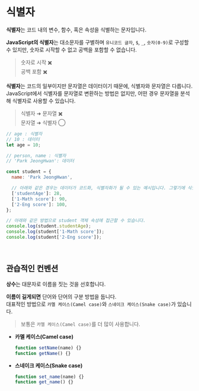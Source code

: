 # 식별자

**식별자**는 코드 내의 변수, 함수, 혹은 속성을 식별하는 문자입니다.

**JavaScript의 식별자**는 대소문자를 구별하며 `유니코드 글자`, `$`, `_`, `숫자(0-9)`로 구성할 수 있지만, 숫자로 시작할 수 없고 공백을 포함할 수 없습니다.

> 숫자로 시작 ✖️  
> 공백 포함 ✖️

**식별자**는 코드의 일부이지만 문자열은 데이터이기 때문에, 식별자와 문자열은 다릅니다.  
JavaScript에서 식별자를 문자열로 변환하는 방법은 없지만, 어떤 경우 문자열을 분석해 식별자로 사용할 수 있습니다.

> 식별자 ➜ 문자열 ✖️  
> 문자열 ➜ 식별자 ◯

```javascript
// age : 식별자
// 10 : 데이터
let age = 10;
```

```javascript
// person, name : 식별자
// 'Park JeongHwan': 데이터

const student = {
  name: 'Park JeongHwan',

  // 아래와 같은 경우는 데이터가 코드화, 식별자화가 될 수 있는 예시입니다. 그렇기에 식별자 규칙을 따르지 않아 숫자로 시작하거나 공백을 포함할 수 있습니다.
  ['studentAge']: 28,
  ['1-Math score']: 90,
  ['2-Eng score']: 100,
};

// 아래와 같은 방법으로 student 객체 속성에 접근할 수 있습니다.
console.log(student.studentAge);
console.log(student['1-Math score']);
console.log(student['2-Eng score']);
```

<br />

## 관습적인 컨벤션

**상수**는 대문자로 이름을 짓는 것을 선호합니다.

**이름이 길게되면** 단어와 단어의 구분 방법을 둡니다.  
대표적인 방법으로 `카멜 케이스(Camel case)`와 `스네이크 케이스(Snake case)`가 있습니다.

> 보통은 `카멜 케이스(Camel case)`를 더 많이 사용합니다.

- **카멜 케이스(Camel case)**

  ```javascript
  function setName(name) {}
  function getName() {}
  ```

- **스네이크 케이스(Snake case)**

  ```javascript
  function set_name(name) {}
  function get_name() {}
  ```
